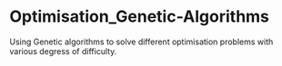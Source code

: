 # Optimisation_Genetic-Algorithms
Using Genetic algorithms to solve different optimisation problems with various degress of difficulty.
